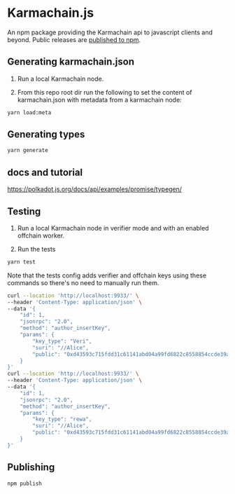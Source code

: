 # Karmachain.js
An npm package providing the Karmachain api to javascript clients and beyond.
Public releases are [published to npm](https://www.npmjs.com/package/karmachain2-js).

## Generating karmachain.json
1. Run a local Karmachain node.
 
2. From this repo root dir run the following to set the content of karmachain.json with metadata from a karmachain node:

```bash
yarn load:meta
```

## Generating types
```bash
yarn generate
```

## docs and tutorial
https://polkadot.js.org/docs/api/examples/promise/typegen/

## Testing

1. Run a local Karmachain node in verifier mode and with an enabled offchain worker. 

2. Run the tests

```bash
yarn test
```

Note that the tests config adds verifier and offchain keys using these commands so there's no need to manually run them.

```bash
curl --location 'http://localhost:9933/' \
--header 'Content-Type: application/json' \
--data '{
    "id": 1,
    "jsonrpc": "2.0",
    "method": "author_insertKey",
    "params": {
        "key_type": "Veri",
        "suri": "//Alice",
        "public": "0xd43593c715fdd31c61141abd04a99fd6822c8558854ccde39a5684e7a56da27d"
    }
}'
curl --location 'http://localhost:9933/' \
--header 'Content-Type: application/json' \
--data '{
    "id": 1,
    "jsonrpc": "2.0",
    "method": "author_insertKey",
    "params": {
        "key_type": "rewa",
        "suri": "//Alice",
        "public": "0xd43593c715fdd31c61141abd04a99fd6822c8558854ccde39a5684e7a56da27d"
    }
}'
```

## Publishing
```
npm publish
```
